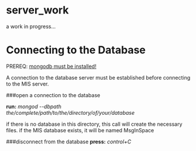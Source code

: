 # server_work
a work in progress...

# Connecting to the Database
PREREQ: [mongodb must be installed!](https://docs.mongodb.org/manual/tutorial/install-mongodb-on-os-x/)

A connection to the database server must be established before connecting to the MIS server.

###open a connection to the database

**run:** _mongod --dbpath the/complete/path/to/the/directory/of/your/database_

if there is no database in this directory, this call will create the necessary files.
if the MIS database exists, it will be named MsgInSpace

###disconnect from the database
**press:** _control+C_
